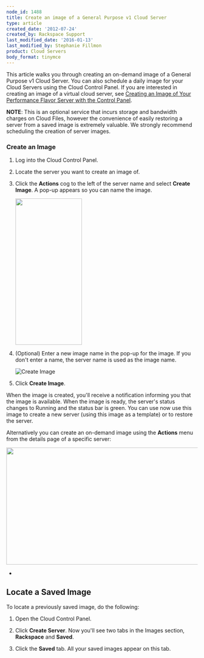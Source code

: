 ```yaml
---
node_id: 1488
title: Create an image of a General Purpose v1 Cloud Server
type: article
created_date: '2012-07-24'
created_by: Rackspace Support
last_modified_date: '2016-01-13'
last_modified_by: Stephanie Fillmon
product: Cloud Servers
body_format: tinymce
---
```


This article walks you through creating an on-demand image of a General
Purpose v1 Cloud Server. You can also schedule a daily image for your
Cloud Servers using the Cloud Control Panel. If you are interested in
creating an image of a virtual cloud server, see [Creating an Image of
Your Performance Flavor Server with the Control
Panel](/how-to/create-an-image-of-a-server-and-restore-a-server-from-a-saved-image).

**NOTE**: This is an optional service that incurs storage and bandwidth
charges on Cloud Files, however the convenience of easily restoring a
server from a saved image is extremely valuable. We strongly recommend
scheduling the creation of server images.

### **Create an Image**

1.  Log into the Cloud Control Panel.

2.  Locate the server you want to create an image of.

3.  Click the **Actions** cog to the left of the server name and
    select **Create Image**. A pop-up appears so you can name the image.

    <img src="https://8026b2e3760e2433679c-fffceaebb8c6ee053c935e8915a3fbe7.ssl.cf2.rackcdn.com/field/image/CreateImage.png" width="175" height="386" />

4.  (Optional) Enter a new image name in the pop-up for the image. If
    you don't enter a name, the server name is used as the image name.

    ![Create
    Image](http://c691244.r44.cf2.rackcdn.com/On-Demand%20Image.png)

5.  Click **Create Image**.

When the image is created, you'll receive a notification informing you
that the image is available. When the image is ready, the server's
status changes to Running and the status bar is green. You can use now
use this image to create a new server (using this image as a template)
or to restore the server.

Alternatively you can create an on-demand image using
the **Actions** menu from the details page of a specific server:

<img src="https://8026b2e3760e2433679c-fffceaebb8c6ee053c935e8915a3fbe7.ssl.cf2.rackcdn.com/field/image/ImageMenu2.png" width="546" height="309" />


-

Locate a Saved Image
--------------------

To locate a previously saved image, do the following:

1.  Open the Cloud Control Panel.

2.  Click **Create Server**. Now you'll see two tabs in the Images
    section, **Rackspace** and **Saved**.

3.  Click the **Saved** tab. All your saved images appear on this tab.



